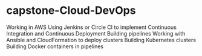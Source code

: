# capstone-Cloud-DevOps
Working in AWS Using Jenkins or Circle CI to implement Continuous Integration and Continuous Deployment Building pipelines Working with Ansible and CloudFormation to deploy clusters Building Kubernetes clusters Building Docker containers in pipelines
